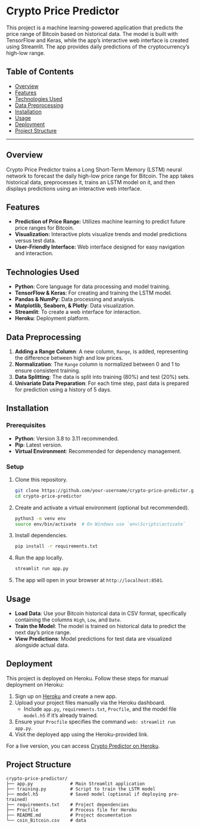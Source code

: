 
# Crypto Price Predictor

This project is a machine learning-powered application that predicts the price range of Bitcoin based on historical data. The model is built with TensorFlow and Keras, while the app’s interactive web interface is created using Streamlit. The app provides daily predictions of the cryptocurrency’s high-low range.

## Table of Contents

- [Overview](#overview)
- [Features](#features)
- [Technologies Used](#technologies-used)
- [Data Preprocessing](#data-preprocessing)
- [Installation](#installation)
- [Usage](#usage)
- [Deployment](#deployment)
- [Project Structure](#project-structure)

---

## Overview

Crypto Price Predictor trains a Long Short-Term Memory (LSTM) neural network to forecast the daily high-low price range for Bitcoin. The app takes historical data, preprocesses it, trains an LSTM model on it, and then displays predictions using an interactive web interface.  

## Features

- **Prediction of Price Range:** Utilizes machine learning to predict future price ranges for Bitcoin.
- **Visualization:** Interactive plots visualize trends and model predictions versus test data.
- **User-Friendly Interface:** Web interface designed for easy navigation and interaction.

## Technologies Used

- **Python**: Core language for data processing and model training.
- **TensorFlow & Keras**: For creating and training the LSTM model.
- **Pandas & NumPy**: Data processing and analysis.
- **Matplotlib, Seaborn, & Plotly**: Data visualization.
- **Streamlit**: To create a web interface for interaction.
- **Heroku**: Deployment platform.

## Data Preprocessing

1. **Adding a Range Column**: A new column, `Range`, is added, representing the difference between high and low prices.
2. **Normalization**: The `Range` column is normalized between 0 and 1 to ensure consistent training.
3. **Data Splitting**: The data is split into training (80%) and test (20%) sets.
4. **Univariate Data Preparation**: For each time step, past data is prepared for prediction using a history of 5 days.

## Installation

### Prerequisites

- **Python**: Version 3.8 to 3.11 recommended.
- **Pip**: Latest version.
- **Virtual Environment**: Recommended for dependency management.

### Setup

1. Clone this repository.
   ```bash
   git clone https://github.com/your-username/crypto-price-predictor.git
   cd crypto-price-predictor
   ```

2. Create and activate a virtual environment (optional but recommended).
   ```bash
   python3 -m venv env
   source env/bin/activate  # On Windows use `env\Scripts\activate`
   ```

3. Install dependencies.
   ```bash
   pip install -r requirements.txt
   ```

4. Run the app locally.
   ```bash
   streamlit run app.py
   ```

5. The app will open in your browser at `http://localhost:8501`.

## Usage

- **Load Data**: Use your Bitcoin historical data in CSV format, specifically containing the columns `High`, `Low`, and `Date`.
- **Train the Model**: The model is trained on historical data to predict the next day’s price range.
- **View Predictions**: Model predictions for test data are visualized alongside actual data.

## Deployment

This project is deployed on Heroku. Follow these steps for manual deployment on Heroku:

1. Sign up on [Heroku](https://heroku.com) and create a new app.
2. Upload your project files manually via the Heroku dashboard.
   - Include `app.py`, `requirements.txt`, `Procfile`, and the model file `model.h5` if it’s already trained.
3. Ensure your `Procfile` specifies the command `web: streamlit run app.py`.
4. Visit the deployed app using the Heroku-provided link.

For a live version, you can access [Crypto Predictor on Heroku](https://crypto-predictor-607d9d0c7ae7.herokuapp.com/).

## Project Structure

```plaintext
crypto-price-predictor/
├── app.py              # Main Streamlit application
├── training.py         # Script to train the LSTM model
├── model.h5            # Saved model (optional if deploying pre-trained)
├── requirements.txt    # Project dependencies
├── Procfile            # Process file for Heroku
├── README.md           # Project documentation
└── coin_Bitcoin.csv    # data
```


